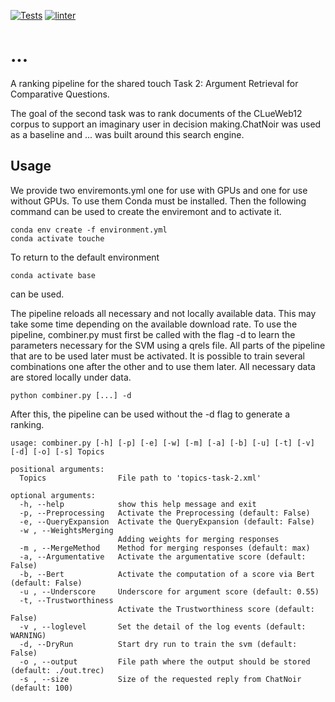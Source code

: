 [![Tests](https://github.com/JanNiklasWeder/Touche-21-Task-2/actions/workflows/main.yml/badge.svg)](https://github.com/JanNiklasWeder/Touche-21-Task-2/actions/workflows/main.yml)
[![linter](https://github.com/JanNiklasWeder/Touche-21-Task-2/actions/workflows/linter.yml/badge.svg)](https://github.com/JanNiklasWeder/Touche-21-Task-2/actions/workflows/linter.yml)

# ...
A ranking pipeline for the shared touch Task 2: Argument Retrieval for Comparative Questions. 

The goal of the second task was to rank documents of the CLueWeb12 corpus to support an imaginary user in decision making.ChatNoir was used as a baseline and ... was built around this search engine.


## Usage
We provide two enviremonts.yml one for use with GPUs and one for use without GPUs. To use them Conda must be installed. Then the following command can be used to create the enviremont and to activate it.
```
conda env create -f environment.yml
conda activate touche
```
To return to the default environment
```
conda activate base
```
can be used.

The pipeline reloads all necessary and not locally available data. This may take some time depending on the available download rate.
To use the pipeline, combiner.py must first be called with the flag -d to learn the parameters necessary for the SVM using a qrels file.
All parts of the pipeline that are to be used later must be activated. It is possible to train several combinations one after the other and to use them later. All necessary data are stored locally under data.
```
python combiner.py [...] -d
```
After this, the pipeline can be used without the -d flag to generate a ranking. 

```
usage: combiner.py [-h] [-p] [-e] [-w] [-m] [-a] [-b] [-u] [-t] [-v] [-d] [-o] [-s] Topics

positional arguments:
  Topics                File path to 'topics-task-2.xml'

optional arguments:
  -h, --help            show this help message and exit
  -p, --Preprocessing   Activate the Preprocessing (default: False)
  -e, --QueryExpansion  Activate the QueryExpansion (default: False)
  -w , --WeightsMerging 
                        Adding weights for merging responses
  -m , --MergeMethod    Method for merging responses (default: max)
  -a, --Argumentative   Activate the argumentative score (default: False)
  -b, --Bert            Activate the computation of a score via Bert (default: False)
  -u , --Underscore     Underscore for argument score (default: 0.55)
  -t, --Trustworthiness
                        Activate the Trustworthiness score (default: False)
  -v , --loglevel       Set the detail of the log events (default: WARNING)
  -d, --DryRun          Start dry run to train the svm (default: False)
  -o , --output         File path where the output should be stored (default: ./out.trec)
  -s , --size           Size of the requested reply from ChatNoir (default: 100)
```
